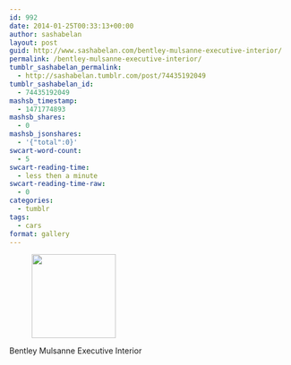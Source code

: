 ```yaml
---
id: 992
date: 2014-01-25T00:33:13+00:00
author: sashabelan
layout: post
guid: http://www.sashabelan.com/bentley-mulsanne-executive-interior/
permalink: /bentley-mulsanne-executive-interior/
tumblr_sashabelan_permalink:
  - http://sashabelan.tumblr.com/post/74435192049
tumblr_sashabelan_id:
  - 74435192049
mashsb_timestamp:
  - 1471774893
mashsb_shares:
  - 0
mashsb_jsonshares:
  - '{"total":0}'
swcart-word-count:
  - 5
swcart-reading-time:
  - less then a minute
swcart-reading-time-raw:
  - 0
categories:
  - tumblr
tags:
  - cars
format: gallery
---
```

<div id='gallery-580' class='gallery galleryid-992 gallery-columns-3 gallery-size-thumbnail'>
  <figure class='gallery-item'> 
  
  <div class='gallery-icon portrait'>
    <a href='http://www.sashabelan.ru/bentley-mulsanne-executive-interior/attachment/993/'><img width="150" height="150" src="http://www.sashabelan.ru/wp-content/uploads/2014/01/tumblr_mzxljdp4mM1qarj97o1_500-150x150.jpg" class="attachment-thumbnail size-thumbnail" alt="" /></a>
  </div></figure>
</div>

Bentley Mulsanne Executive Interior